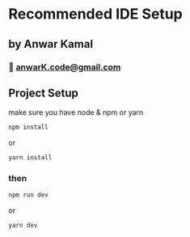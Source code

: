 # Recommended IDE Setup

## by Anwar Kamal

### 📨 <anwarK.code@gmail.com>

## Project Setup

make sure you have node & npm or yarn

```sh
npm install
```
or
```sh
yarn install
```

### then

```sh
npm run dev
```
or
```sh
yarn dev
```
